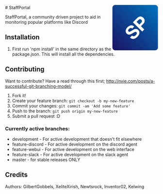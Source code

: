 <img src="logo.png" align="right" height="150" width="150" />
# StaffPortal

StaffPortal, a community driven project to aid in monitoring popular platforms like Discord


## Installation
1. First run 'npm install' in the same directory as the package.json.  This will install all the dependencies.


## Contributing
Want to contribute? Have a read through this first;
http://nvie.com/posts/a-successful-git-branching-model/

1. Fork it!
2. Create your feature branch: `git checkout -b my-new-feature`
3. Commit your changes: `git commit -am 'Add some feature'`
4. Push to the branch: `git push origin my-new-feature`
5. Submit a pull request :D

### Currently active branches:
* development - For active development that doesn't fit elsewhere
* feature-discord - For active development on the discord agent
* feature-webui -  For active development on the web interface
* feature-slack - For active development on the slack agent
* master - for stable releases ONLY

## Credits

Authors: GilbertGobbels, XeliteXirish, Newtsrock, Inventor02, Kelwing
